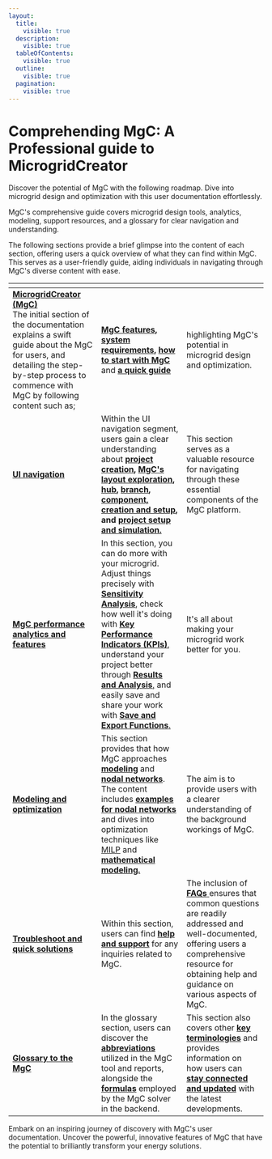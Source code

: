 ```yaml
---
layout:
  title:
    visible: true
  description:
    visible: true
  tableOfContents:
    visible: true
  outline:
    visible: true
  pagination:
    visible: true
---
```


# Comprehending MgC: A Professional guide to MicrogridCreator

Discover the potential of MgC with the following roadmap. Dive into microgrid design and optimization with this user documentation effortlessly.&#x20;

MgC's comprehensive guide covers microgrid design tools, analytics, modeling, support resources, and a glossary for clear navigation and understanding.

The following sections provide a brief glimpse into the content of each section, offering users a quick overview of what they can find within MgC. This serves as a user-friendly guide, aiding individuals in navigating through MgC's diverse content with ease.

<table data-view="cards"><thead><tr><th></th><th></th><th></th></tr></thead><tbody><tr><td><a href="README (1).md"><strong>MicrogridCreator (MgC)</strong></a><br>The initial section of the documentation explains a swift guide about the  MgC for users, and detailing the step-by-step process to commence with MgC by following content such as; </td><td><a href="microgridcreator-mgc/mgc-features.md"><strong>MgC features,</strong> </a><a href="microgridcreator-mgc/system-requirements.md"><strong>system requirements,</strong></a> <a href="microgridcreator-mgc/getting-started.md"><strong>how to start with MgC</strong></a> and <a href="microgridcreator-mgc/quick-guide-to-mgc.md"><strong>a quick guide</strong></a></td><td>highlighting MgC's potential in microgrid design and optimization.</td></tr><tr><td><a href="user-interface-ui-navigation/"><strong>UI navigation</strong></a></td><td>Within the UI navigation segment, users gain a clear understanding about <a href="user-interface-ui-navigation/creating-a-project.md"><strong>project creation</strong></a><strong>,</strong> <a href="user-interface-ui-navigation/mgc-s-layout.md"><strong>MgC's layout exploration</strong></a><strong>,</strong> <a href="user-interface-ui-navigation/project-setup-and-simulation/hub-creation-and-setup.md"><strong>hub</strong></a><strong>,</strong> <a href="user-interface-ui-navigation/project-setup-and-simulation/branch-creation-and-setup.md"><strong>branch</strong></a><strong>,</strong> <a href="user-interface-ui-navigation/project-setup-and-simulation/component-creation-and-setup.md"><strong>component, creation and setup</strong></a><strong>, and</strong> <a href="user-interface-ui-navigation/project-setup-and-simulation/"><strong>project setup and simulation.</strong></a> </td><td>This section serves as a valuable resource for navigating through these essential components of the MgC platform.</td></tr><tr><td><a href="data-analysis-and-visualization/"><strong>MgC performance analytics and features</strong></a></td><td>In this section, you can do more with your microgrid. Adjust things precisely with <a href="data-analysis-and-visualization/sensitivity-analysis.md"><strong>Sensitivity Analysis</strong>,</a> check how well it's doing with <a href="data-analysis-and-visualization/key-performance-indicators-kpi-s.md"><strong>Key Performance Indicators (KPIs)</strong></a>, understand your project better through <a href="data-analysis-and-visualization/project-results.md"><strong>Results and Analysis</strong>,</a> and easily save and share your work with <a href="data-analysis-and-visualization/save-and-exporting-the-project.md"><strong>Save and Export Functions</strong>. </a></td><td>It's all about making your microgrid work better for you.</td></tr><tr><td><a href="modeling-and-optimization/"><strong>Modeling and optimization</strong></a></td><td>This section provides that how MgC approaches <a href="modeling-and-optimization/modeling/"><strong>modeling</strong></a> and <a href="modeling-and-optimization/modeling/nodal-network/"><strong>nodal networks</strong></a>. The content includes <a href="modeling-and-optimization/modeling/nodal-network/nodal-networks-examples.md"><strong>examples for nodal networks</strong></a> and dives into optimization techniques like <a href="modeling-and-optimization/milp-modeling-and-optimization-models.md">MILP</a> and <a href="modeling-and-optimization/milp-mathematical-modeling.md"><strong>mathematical modeling.</strong> </a></td><td>The aim is to provide users with a clearer understanding of the background workings of MgC.</td></tr><tr><td><a href="troubleshooting/"><strong>Troubleshoot and quick solutions</strong></a></td><td>Within this section, users can find <a href="troubleshooting/help-and-support.md"><strong>help and support</strong></a> for any inquiries related to MgC. </td><td>The inclusion of <a href="troubleshooting/faq-s.md"><strong>FAQs</strong> </a>ensures that common questions are readily addressed and well-documented, offering users a comprehensive resource for obtaining help and guidance on various aspects of MgC.</td></tr><tr><td><a href="glossary/"><strong>Glossary to the MgC</strong></a></td><td>In the glossary section, users can discover the <a href="glossary/definitions.md"><strong>abbreviations</strong></a><a href="glossary/definitions.md#general-representation-with-definitions-that-are-used-in-the-mgc."> </a>utilized in the MgC tool and reports, alongside the <a href="glossary/definitions.md#reference-for-kpi-formulas"><strong>formulas</strong></a> employed by the MgC solver in the backend. </td><td>This section also covers other <a href="glossary/definitions.md#performance-metrics-formulas"><strong>key terminologies</strong></a> and provides information on how users can <a href="glossary/stay-connected-and-updated.md"><strong>stay connected and updated</strong></a> with the latest developments.</td></tr></tbody></table>

Embark on an inspiring journey of discovery with MgC's user documentation. Uncover the powerful, innovative features of MgC that have the potential to brilliantly transform your energy solutions.
